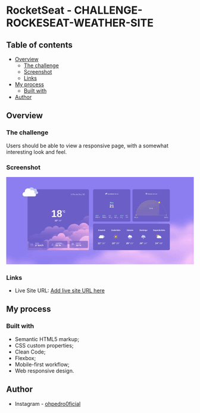 # RocketSeat - CHALLENGE-ROCKESEAT-WEATHER-SITE

## Table of contents

- [Overview](#overview)
  - [The challenge](#the-challenge)
  - [Screenshot](#screenshot)
  - [Links](#links)
- [My process](#my-process)
  - [Built with](#built-with)
- [Author](#author)

## Overview

### The challenge

Users should be able to view a responsive page, with a somewhat interesting look and feel.

### Screenshot

![Project Preview](./assets/design/layout.gif)

### Links

- Live Site URL: [Add live site URL here](https://eu-pedro0ficial.github.io/CHALLENGE-ROCKESEAT-WEATHER-SITE/)

## My process

### Built with

- Semantic HTML5 markup;
- CSS custom properties;
- Clean Code;
- Flexbox;
- Mobile-first workflow;
- Web responsive design.

## Author

- Instagram - [ohpedro0ficial](https://instagram.com/ohpedro0ficial?igshid=ZDdkNTZiNTM=)